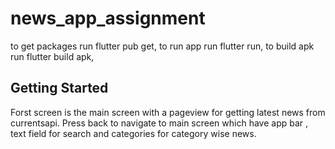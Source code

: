 # news_app_assignment

to get packages run flutter pub get,
to run app run flutter run,
to build apk run flutter build apk,

## Getting Started
Forst screen is the main screen with a pageview for getting latest news from currentsapi.
Press back to navigate to main screen which have app bar , text field for search and categories for category wise news.

